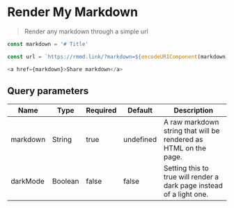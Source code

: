 # Render My Markdown

> Render any markdown through a simple url

```javascript
const markdown = '# Title'

const url = `https://rmmd.link/?markdown=${encodeURIComponent(markdown)}`

<a href={markdown}>Share markdown</a>
```

## Query parameters

| Name     | Type    | Required | Default   | Description                                                          |
|----------|---------|----------|-----------|----------------------------------------------------------------------|
| markdown | String  | true     | undefined | A raw markdown string that will be rendered as HTML on the page.     |
| darkMode | Boolean | false    | false     | Setting this to true will render a dark page instead of a light one. |